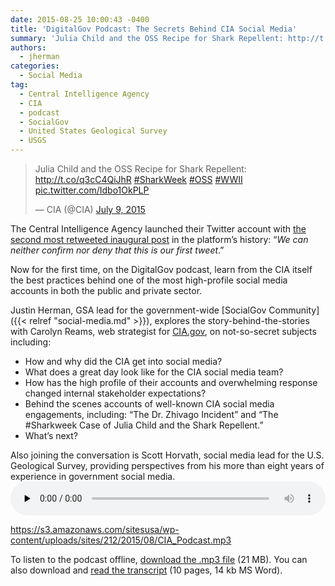 ```yaml
---
date: 2015-08-25 10:00:43 -0400
title: 'DigitalGov Podcast: The Secrets Behind CIA Social Media'
summary: 'Julia Child and the OSS Recipe for Shark Repellent: http://t.co/q3cC4QiJhR #SharkWeek #OSS #WWII pic.twitter.com/Idbo1OkPLP &mdash; CIA (@CIA) July 9, 2015 The Central Intelligence Agency launched their Twitter account with the second most retweeted inaugural post in the platform&rsquo;s history: &ldquo;We can neither confirm nor deny that this is our first tweet.&rdquo; Now for the first'
authors:
  - jherman
categories:
  - Social Media
tag:
  - Central Intelligence Agency
  - CIA
  - podcast
  - SocialGov
  - United States Geological Survey
  - USGS
---
```


<blockquote class="twitter-tweet" lang="en">
  <p dir="ltr" lang="en">
    Julia Child and the OSS Recipe for Shark Repellent: <a href="http://t.co/q3cC4QiJhR">http://t.co/q3cC4QiJhR</a> <a href="https://twitter.com/hashtag/SharkWeek?src=hash">#SharkWeek</a> <a href="https://twitter.com/hashtag/OSS?src=hash">#OSS</a> <a href="https://twitter.com/hashtag/WWII?src=hash">#WWII</a> <a href="http://t.co/Idbo1OkPLP">pic.twitter.com/Idbo1OkPLP</a>
  </p>
  
  <p>
    — CIA (@CIA) <a href="https://twitter.com/CIA/status/619224775483785216">July 9, 2015</a>
  </p>
</blockquote>

The Central Intelligence Agency launched their Twitter account with [the second most retweeted inaugural post](https://twitter.com/CIA/status/474971393852182528) in the platform’s history: “_We can neither confirm nor deny that this is our first tweet_.”

Now for the first time, on the DigitalGov podcast, learn from the CIA itself the best practices behind one of the most high-profile social media accounts in both the public and private sector.

Justin Herman, GSA lead for the government-wide [SocialGov Community]({{< relref "social-media.md" >}}), explores the story-behind-the-stories with Carolyn Reams, web strategist for [CIA.gov](https://www.cia.gov/index.html), on not-so-secret subjects including:

  * How and why did the CIA get into social media?
  * What does a great day look like for the CIA social media team?
  * How has the high profile of their accounts and overwhelming response changed internal stakeholder expectations?
  * Behind the scenes accounts of well-known CIA social media engagements, including: “The Dr. Zhivago Incident” and “The #Sharkweek Case of Julia Child and the Shark Repellent.”
  * What’s next?

Also joining the conversation is Scott Horvath, social media lead for the U.S. Geological Survey, providing perspectives from his more than eight years of experience in government social media.<audio class="wp-audio-shortcode" id="audio-302122-4" preload="none" style="width: 100%;" controls="controls"><source type="audio/mpeg" src="https://s3.amazonaws.com/sitesusa/wp-content/uploads/sites/212/2015/08/CIA\_Podcast.mp3?\_=4" />

<https://s3.amazonaws.com/sitesusa/wp-content/uploads/sites/212/2015/08/CIA_Podcast.mp3></audio> 

 

To listen to the podcast offline, [download the .mp3 file](https://s3.amazonaws.com/sitesusa/wp-content/uploads/sites/212/2015/08/CIA_Podcast.mp3) (21 MB). You can also download and [read the transcript](https://s3.amazonaws.com/sitesusa/wp-content/uploads/sites/212/2015/08/CIA-Social-Media-Podcast-Aug-2015-Transcript.docx) (10 pages, 14 kb MS Word).